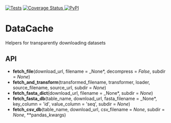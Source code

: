 [![Tests](https://github.com/openvax/datacache/actions/workflows/tests.yml/badge.svg)](https://github.com/openvax/datacache/actions/workflows/tests.yml)
<a href="https://coveralls.io/github/openvax/datacache?branch=master">
<img src="https://coveralls.io/repos/openvax/datacache/badge.svg?branch=master&service=github" alt="Coverage Status" />
</a>
<a href="https://pypi.python.org/pypi/datacache/">
<img src="https://img.shields.io/pypi/v/datacache.svg?maxAge=1000" alt="PyPI" />
</a>

# DataCache

Helpers for transparently downloading datasets

## API

- **fetch_file**(download\_url, filename = \_None*, decompress = _False_, subdir = _None_)
- **fetch_and_transform**(transformed\_filename, transformer, loader, source_filename, source_url, subdir = _None_)
- **fetch_fasta_dict**(download\_url, filename = \_None*, subdir = _None_)
- **fetch_fasta_db**(table\_name, download_url, fasta_filename = \_None*, key\_column = 'id', value\_column = 'seq', subdir = _None_)
- **fetch_csv_db**(table\_name, download\_url, csv\_filename = _None_, subdir = _None_, \*\*pandas_kwargs)
